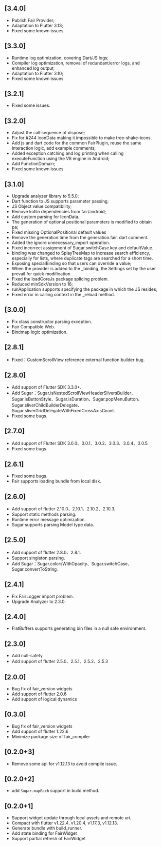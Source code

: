 ## [3.4.0]
* Publish Fair Provider;
* Adaptation to Flutter 3.13;
* Fixed some known issues.

## [3.3.0]
* Runtime log optimization, covering Dart/JS logs;
* Compiler log optimization, removal of redundant/error logs, and enhanced log output;
* Adaptation to Flutter 3.10;
* Fixed some known issues.

## [3.2.1]
* Fixed some issues.

## [3.2.0]
* Adjust the call sequence of dispose;
* Fix for #244 IconData making it impossible to make tree-shake-icons.
* Add js and dart code for the common FairPlugin, reuse the same interaction logic, add example comments;
* Added exception catching and log printing when calling executeFunction using the V8 engine in Android;
* Add FunctionDomain;
* Fixed some known issues.

## [3.1.0]
* Upgrade analyzer library to 5.5.0;
* Dart function to JS supports parameter passing;
* JS Object value compatibility;
* Remove kotlin dependencies from fair/android;
* Add custom parsing for IconData.
* The generation of optional positional parameters is modified to obtain pa;
* Fixed missing OptionalPositional default values
* Remove the generation time from the generation.fair. dart comment.
* Added the ignore unnecessary_import operation.
* Fixed incorrect assignment of Sugar.switchCase key and defaultValue.
* binding was changed to SplayTreeMap to increase search efficiency, especially for lists, where duplicate tags are searched for a short time.
* Exposing specialBinding so that users can override a value;
* When the provider is added to the _binding, the Settings set by the user prevail for quick modification.
* Fixed the loadCoreJs package splicing problem.
* Reduced minSdkVersion to 16;
* runApplication supports specifying the package in which the JS resides;
* Fixed error in calling context in the _reload method.

## [3.0.0]
* Fix class constructor parsing exception.
* Fair Compatible Web.
* Bindmap logic optimization.

## [2.8.1]
* Fixed：CustomScrollView reference external function builder bug.

## [2.8.0]
* Add support of Flutter SDK 3.3.0+.
* Add Sugar：Sugar.isNestedScrollViewHeaderSliversBuilder、Sugar.isButtonStyle、Sugar.isDuration、Sugar.popMenuButton、Sugar.sliverChildBuilderDelegate、Sugar.sliverGridDelegateWithFixedCrossAxisCount.
* Fixed some bugs.

## [2.7.0]
* Add support of Flutter SDK 3.0.0、3.0.1、3.0.2、3.0.3、3.0.4、3.0.5.
* Fixed some bugs.

## [2.6.1]
* Fixed some bugs.
* Fair supports loading bundle from local disk.

## [2.6.0]
* Add support of flutter 2.10.0、2.10.1、2.10.2、2.10.3.
* Support static methods parsing.
* Runtime error message optimization.
* Sugar supports parsing Model type data.

## [2.5.0]
* Add support of flutter 2.8.0、2.8.1.
* Support singleton parsing.
* Add Sugar：Sugar.colorsWithOpacity、Sugar.switchCase、Sugar.convertToString.

## [2.4.1]
* Fix FairLogger import problem.
* Upgrade Analyzer to 2.3.0.

## [2.4.0]
* FlatBuffers supports generating bin files in a null safe environment.

## [2.3.0]
* Add null-safety
* Add support of flutter 2.5.0、2.5.1、2.5.2、2.5.3

## [2.0.0]
* Bug fix of fair_version widgets
* Add support of flutter 2.0.6
* Add support of logical dynamics

## [0.3.0]
* Bug fix of fair_version widgets
* Add support of flutter 1.22.6
* Minimize package size of fair_compiler

## [0.2.0+3]
* Remove some api for v1.12.13 to avoid compile issue.

## [0.2.0+2]
* add `Sugar.mapEach` support in build method.

## [0.2.0+1]
* Support widget update through local assets and remote uri.
* Compact with flutter v1.22.4, v1.20.4, v1.17.3, v1.12.13.
* Generate bundle with build_runner.
* Add state binding for FairWidget
* Support partial refresh of FairWidget
